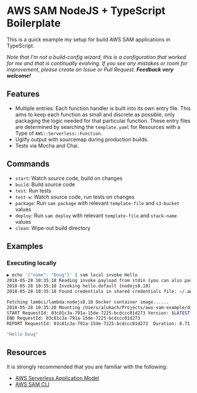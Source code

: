 # AWS SAM NodeJS + TypeScript Boilerplate

This is a quick example my setup for build AWS SAM applications in TypeScript.

_Note that I'm not a build-config wizard, this is a configuration that worked for me and that is continually evolving. If you see any mistakes or room for improvement, please create an Issue or Pull Request. **Feedback very welcome!**_

## Features

* Multiple entries: Each function handler is built into its own entry file. This aims to keep each function as small and discrete as possible, only packaging the logic needed for that particular function. These entry files are determined by searching the `template.yaml` for Resources with a Type of `AWS::Serverless::Function`.
* Uglify output with sourcemap during production builds.
* Tests via Mocha and Chai.

## Commands

* `start`: Watch source code, build on changes
* `build`: Build source code
* `test`: Run tests
* `test-w`: Watch source code, run tests on changes
* `package`: Run `sam package` with relevant `template-file` and `s3-bucket` values
* `deploy`: Run `sam deploy` with relevant `template-file` and `stack-name` values
* `clean`: Wipe-out build directory

## Examples

### Executing locally

```sh
▶ echo '{"name": "Doug"}' | sam local invoke Hello
2018-05-28 10:35:18 Reading invoke payload from stdin (you can also pass it from file with --event)
2018-05-28 10:35:18 Invoking hello.default (nodejs8.10)
2018-05-28 10:35:18 Found credentials in shared credentials file: ~/.aws/credentials

Fetching lambci/lambda:nodejs8.10 Docker container image......
2018-05-28 10:35:20 Mounting /Users/alukach/Projects/aws-sam-example/dist as /var/task:ro inside runtime container
START RequestId: 03c81c3a-791a-15de-7225-bcdccc01d273 Version: $LATEST
END RequestId: 03c81c3a-791a-15de-7225-bcdccc01d273
REPORT RequestId: 03c81c3a-791a-15de-7225-bcdccc01d273  Duration: 8.71 ms     Billed Duration: 100 ms  Memory Size: 128 MB     Max Memory Used: 32 MB

"Hello Doug"
```

## Resources

It is strongly recommended that you are familiar with the following:

* [AWS Serverless Application Model](https://github.com/awslabs/serverless-application-model)
* [AWS SAM CLI](https://github.com/awslabs/aws-sam-cli)
